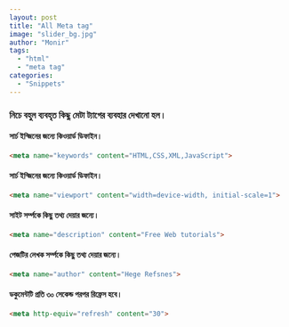 ```yaml
---
layout: post
title: "All Meta tag"
image: "slider_bg.jpg"
author: "Monir"
tags:
  - "html"
  - "meta tag"
categories:
  - "Snippets"
---
```


### নিচে বহুল ব্যবহৃত কিছু মেটা ট্যাগের ব্যবহার দেখানো হল।

#### সার্চ ইন্জিনের জন্যে কিওয়ার্ড ডিফাইন।

```html
<meta name="keywords" content="HTML,CSS,XML,JavaScript">
```

#### সার্চ ইন্জিনের জন্যে কিওয়ার্ড ডিফাইন।

```html
<meta name="viewport" content="width=device-width, initial-scale=1">
```

#### সাইট সর্ম্পকে কিছু তথ্য দেয়ার জন্যে।

```html
<meta name="description" content="Free Web tutorials">
```

#### পেজটির লেখক সর্ম্পকে কিছু তথ্য দেয়ার জন্যে।

```html
<meta name="author" content="Hege Refsnes">
```

#### ডকুমেন্টটি প্রতি ৩০ সেকেন্ড পরপর রিফ্রেস হবে।

```html
<meta http-equiv="refresh" content="30">
```
